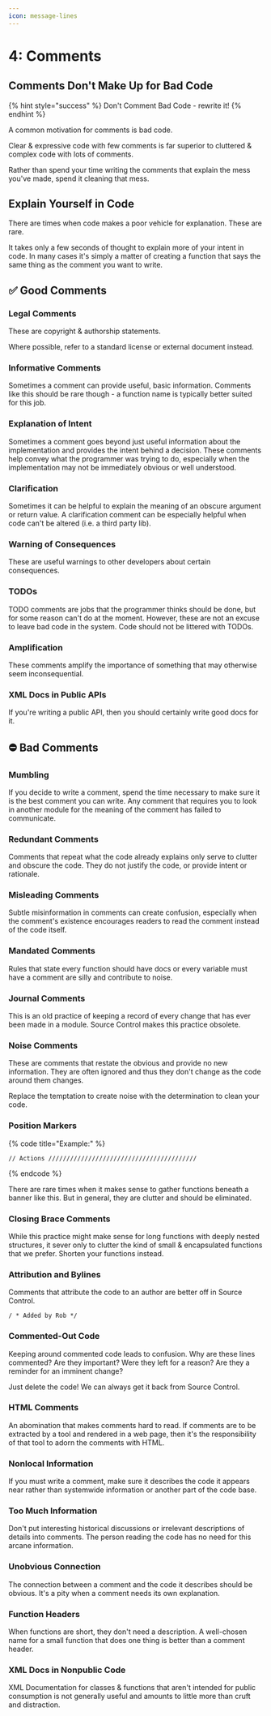 ```yaml
---
icon: message-lines
---
```


# 4: Comments

## Comments Don't Make Up for Bad Code

{% hint style="success" %}
Don't Comment Bad Code - rewrite it!
{% endhint %}

A common motivation for comments is bad code.

Clear & expressive code with few comments is far superior to cluttered & complex code with lots of comments.&#x20;

Rather than spend your time writing the comments that explain the mess you've made, spend it cleaning that mess.

## Explain Yourself in Code

There are times when code makes a poor vehicle for explanation. These are rare.

It takes only a few seconds of thought to explain more of your intent in code.  In many cases it's simply a matter of creating a function that says the same thing as the comment you want to write.

## ✅ Good Comments

### Legal Comments

These are copyright & authorship statements.&#x20;

Where possible, refer to a standard license or external document instead.

### Informative Comments

Sometimes a comment can provide useful, basic information. Comments like this should be rare though - a function name is typically better suited for this job.

### Explanation of Intent

Sometimes a comment goes beyond just useful information about the implementation and provides the intent behind a decision. These comments help convey what the programmer was trying to do, especially when the implementation may not be immediately obvious or well understood.

### Clarification

Sometimes it can be helpful to explain the meaning of an obscure argument or return value. A clarification comment can be especially helpful when code can't be altered (i.e. a third party lib).

### Warning of Consequences

These are useful warnings to other developers about certain consequences.

### TODOs&#x20;

TODO comments are jobs that the programmer thinks should be done, but for some reason can't do at the moment. However, these are not an excuse to leave bad code in the system.  Code should not be littered with TODOs.

### Amplification

These comments amplify the importance of something that may otherwise seem inconsequential.

### XML Docs in Public APIs

If you're writing a public API, then you should certainly write good docs for it.

## ⛔ Bad Comments

### Mumbling

If you decide to write a comment, spend the time necessary to make sure it is the best comment you can write.  Any comment that requires you to look in another module for the meaning of the comment has failed to communicate.

### Redundant Comments

Comments that repeat what the code already explains only serve to clutter and obscure the code. They do not justify the code, or provide intent or rationale.

### Misleading Comments

Subtle misinformation in comments can create confusion, especially when the comment's existence encourages readers to read the comment instead of the code itself.

### Mandated Comments

Rules that state every function should have docs or every variable must have a comment are silly and contribute to noise.

### Journal Comments

This is an old practice of keeping a record of every change that has ever been made in a module.  Source Control makes this practice obsolete.

### Noise Comments

These are comments that restate the obvious and provide no new information. They are often ignored and thus they don't change as the code around them changes.&#x20;

Replace the temptation to create noise with the determination to clean your code.

### Position Markers

{% code title="Example:" %}
```
// Actions /////////////////////////////////////////
```
{% endcode %}

There are rare times when it makes sense to gather functions beneath a banner like this. But in general, they are clutter and should be eliminated.

### Closing Brace Comments

While this practice might make sense for long functions with deeply nested structures, it sever only to clutter the kind of small & encapsulated functions that we prefer. Shorten your functions instead.

### Attribution and Bylines

Comments that attribute the code to an author are better off in Source Control.

```
/ * Added by Rob */
```

### Commented-Out Code

&#x20;Keeping around commented code leads to confusion.  Why are these lines commented? Are they important? Were they left for a reason? Are they a reminder for an imminent change?&#x20;

Just delete the code! We can always get it back from Source Control.&#x20;

### HTML Comments

An abomination that makes comments hard to read. If comments are to be extracted by a tool and rendered in a web page, then it's the responsibility of that tool to adorn the comments with HTML.

### Nonlocal Information

If you must write a comment, make sure it describes the code it appears near rather than systemwide information or another part of the code base.

### Too Much Information

Don't put interesting historical discussions or irrelevant descriptions of details into comments. The person reading the code has no need for this arcane information.

### Unobvious Connection

The connection between a comment and the code it describes should be obvious. It's a pity when a comment needs its own explanation.

### Function Headers

When functions are short, they don't need a description.  A well-chosen name for a small function that does one thing is better than a comment header.

### XML Docs in Nonpublic Code

XML Documentation for classes & functions that aren't intended for public consumption is not generally useful and amounts to little more than cruft and distraction.

